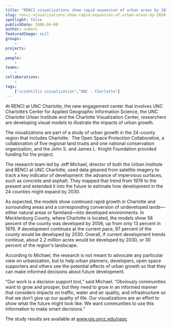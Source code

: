 ```yaml
---
title: "RENCI visualizations show rapid expansion of urban areas by 2030"
slug: renci-visualizations-show-rapid-expansion-of-urban-areas-by-2030
spotlight: false
publishDate: 2008-04-08
author: subers
featuredImage: null
groups:
    - 
projects:
    - 
people:
    - 
teams: 
    - 
collaborations:
    - 
tags:
    ["scientific visualization","UNC - Charlotte"]
---
```

At RENCI at UNC Charlotte, the new engagement center that involves UNC Charlotte’s Center for Applied Geographic Information Science, the UNC Charlotte Urban Institute and the Charlotte Visualization Center, researchers are developing visual models to illustrate the impacts of urban growth.<!--more-->

The visualizations are part of a study of urban growth in the 24-county region that includes Charlotte.  The Open Space Protection Collaborative, a collaboration of five regional land trusts and one national conservation organization, and the John S. and James L. Knight Foundation provided funding for the project.

The research team led by Jeff Michael, director of both the Urban Institute and RENCI at UNC Charlotte, used data gleaned from satellite imagery to track a key indicator of development: the advance of impervious surfaces, such as concrete and asphalt. They mapped that trend from 1976 to the present and extended it into the future to estimate how development in the 24 counties might expand by 2030.

As expected, the models show continued rapid growth in Charlotte and surrounding areas and a corresponding conversion of undeveloped lands—either natural areas or farmland—into developed environments. In Mecklenburg County, where Charlotte is located, the models show 58 percent of the county was developed by 2006, up from only 13 percent in 1976. If development continues at the current pace, 97 percent of the county would be developed by 2030. Overall, if current development trends continue, about 2.2 million acres would be developed by 2030, or 30 percent of the region's landscape.

According to Michael, the research is not meant to advocate any particular view on urbanization, but to help urban planners, developers, open space supporters and others see the potential effects of urban growth so that they can make informed decisions about future development.

“Our work is a decision support tool,” said Michael. “Obviously communities want to grow and prosper, but they need to grow in an informed manner that considers impacts on traffic, water and air quality, and infrastructure so that we don’t give up our quality of life. Our visualizations are an effort to show what the future might look like. We want communities to use this information to make smart decisions.”

The study results are  available at www.gis.uncc.edu/ospc
